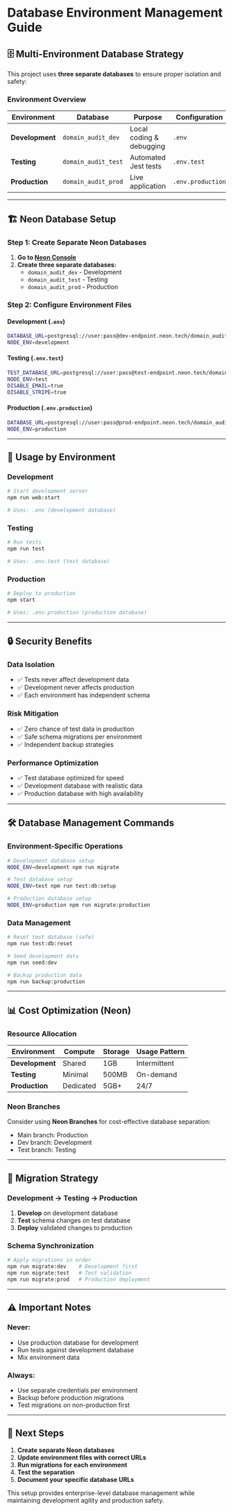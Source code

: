# Database Environment Management Guide

## 🗄️ **Multi-Environment Database Strategy**

This project uses **three separate databases** to ensure proper isolation and safety:

### **Environment Overview**

| Environment     | Database            | Purpose                  | Configuration     |
| --------------- | ------------------- | ------------------------ | ----------------- |
| **Development** | `domain_audit_dev`  | Local coding & debugging | `.env`            |
| **Testing**     | `domain_audit_test` | Automated Jest tests     | `.env.test`       |
| **Production**  | `domain_audit_prod` | Live application         | `.env.production` |

---

## 🏗️ **Neon Database Setup**

### **Step 1: Create Separate Neon Databases**

1. **Go to [Neon Console](https://console.neon.tech/)**
2. **Create three separate databases:**
   - `domain_audit_dev` - Development
   - `domain_audit_test` - Testing
   - `domain_audit_prod` - Production

### **Step 2: Configure Environment Files**

#### **Development (`.env`)**

```bash
DATABASE_URL=postgresql://user:pass@dev-endpoint.neon.tech/domain_audit_dev?sslmode=require
NODE_ENV=development
```

#### **Testing (`.env.test`)**

```bash
TEST_DATABASE_URL=postgresql://user:pass@test-endpoint.neon.tech/domain_audit_test?sslmode=require
NODE_ENV=test
DISABLE_EMAIL=true
DISABLE_STRIPE=true
```

#### **Production (`.env.production`)**

```bash
DATABASE_URL=postgresql://user:pass@prod-endpoint.neon.tech/domain_audit_prod?sslmode=require
NODE_ENV=production
```

---

## 🚀 **Usage by Environment**

### **Development**

```bash
# Start development server
npm run web:start

# Uses: .env (development database)
```

### **Testing**

```bash
# Run tests
npm run test

# Uses: .env.test (test database)
```

### **Production**

```bash
# Deploy to production
npm start

# Uses: .env.production (production database)
```

---

## 🔒 **Security Benefits**

### **Data Isolation**

- ✅ Tests never affect development data
- ✅ Development never affects production
- ✅ Each environment has independent schema

### **Risk Mitigation**

- ✅ Zero chance of test data in production
- ✅ Safe schema migrations per environment
- ✅ Independent backup strategies

### **Performance Optimization**

- ✅ Test database optimized for speed
- ✅ Development database with realistic data
- ✅ Production database with high availability

---

## 🛠️ **Database Management Commands**

### **Environment-Specific Operations**

```bash
# Development database setup
NODE_ENV=development npm run migrate

# Test database setup
NODE_ENV=test npm run test:db:setup

# Production database setup
NODE_ENV=production npm run migrate:production
```

### **Data Management**

```bash
# Reset test database (safe)
npm run test:db:reset

# Seed development data
npm run seed:dev

# Backup production data
npm run backup:production
```

---

## 📊 **Cost Optimization (Neon)**

### **Resource Allocation**

| Environment     | Compute   | Storage | Usage Pattern |
| --------------- | --------- | ------- | ------------- |
| **Development** | Shared    | 1GB     | Intermittent  |
| **Testing**     | Minimal   | 500MB   | On-demand     |
| **Production**  | Dedicated | 5GB+    | 24/7          |

### **Neon Branches**

Consider using **Neon Branches** for cost-effective database separation:

- Main branch: Production
- Dev branch: Development
- Test branch: Testing

---

## 🔄 **Migration Strategy**

### **Development → Testing → Production**

1. **Develop** on development database
2. **Test** schema changes on test database
3. **Deploy** validated changes to production

### **Schema Synchronization**

```bash
# Apply migrations in order
npm run migrate:dev    # Development first
npm run migrate:test   # Test validation
npm run migrate:prod   # Production deployment
```

---

## ⚠️ **Important Notes**

### **Never:**

- Use production database for development
- Run tests against development database
- Mix environment data

### **Always:**

- Use separate credentials per environment
- Backup before production migrations
- Test migrations on non-production first

---

## 🎯 **Next Steps**

1. **Create separate Neon databases**
2. **Update environment files with correct URLs**
3. **Run migrations for each environment**
4. **Test the separation**
5. **Document your specific database URLs**

This setup provides enterprise-level database management while maintaining development agility and production safety.
